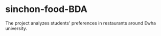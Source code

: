 # sinchon-food-BDA
The project analyzes students' preferences in restaurants around Ewha university.
